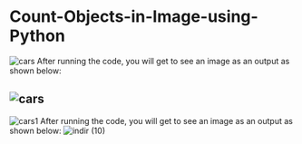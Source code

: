 # Count-Objects-in-Image-using-Python

![cars](https://user-images.githubusercontent.com/97463861/209334401-c16af458-7a86-4ac6-a748-0f325534c293.jpg)
After running the code, you will get to see an image as an output as shown below:

![cars](https://user-images.githubusercontent.com/97463861/209334821-47100212-9f30-480a-8275-54f92b7896a8.png)
-------------------------------
![cars1](https://user-images.githubusercontent.com/97463861/209334857-8378dfa8-f87d-4c64-85c1-d29ef2131eec.jpg)
After running the code, you will get to see an image as an output as shown below:
![indir (10)](https://user-images.githubusercontent.com/97463861/209334920-b52b2eb8-91a1-426b-80bf-7ccc9656130c.png)
